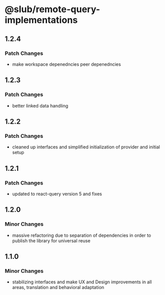 # @slub/remote-query-implementations

## 1.2.4

### Patch Changes

- make workspace depenedncies peer depenedncies

## 1.2.3

### Patch Changes

- better linked data handling

## 1.2.2

### Patch Changes

- cleaned up interfaces and simplified initialization of provider and initial setup

## 1.2.1

### Patch Changes

- updated to react-query version 5 and fixes

## 1.2.0

### Minor Changes

- massive refactoring due to separation of dependencies in order to publish the library for universal reuse

## 1.1.0

### Minor Changes

- stabilizing interfaces and make UX and Design improvements in all areas, translation and behavioral adaptation
